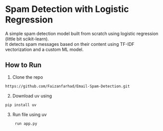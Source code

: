 # Spam Detection with Logistic Regression

A simple spam detection model built from scratch using logistic regression (little bit scikit-learn).  
It detects spam messages based on their content using TF-IDF vectorization and a custom ML model.



## How to Run

1. Clone the repo
```bash
https://github.com/Faizanfarhad/Email-Spam-Detection.git
```
2. Download uv using 
 ```bash
 pip install uv
 ``` 
3. Run file using  uv
   ```bash
    run app.py
   ``` 
